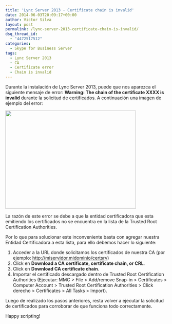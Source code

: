 ```yaml
---
title: 'Lync Server 2013 - Certificate chain is invalid'
date: 2014-06-03T20:09:17+00:00
author: Victor Silva
layout: post
permalink: /lync-server-2013-certificate-chain-is-invalid/
dsq_thread_id:
  - "4472517512"
categories:
  - Skype for Business Server
tags:
  - Lync Server 2013
  - CA
  - Certificate error
  - Chain is invalid
---
```

Durante la instalación de Lync Server 2013, puede que nos aparezca el siguiente mensaje de error: **Warning: The chain of the certificate XXXX is invalid** durante la solicitud de certificados. A continuación una imagen de ejemplo del error:

<img class="alignnone" src="https://lh5.googleusercontent.com/-srrkZbhEUPw/U54pZzxHOBI/AAAAAAAAFB8/HRKHdRqeLno/w406-h306-no/Lync_Cert_error_chain.png" alt="" width="406" height="306" />

La razón de este error se debe a que la entidad certificadora que esta emitiendo los certificados no se encuentra en la lista de la Trusted Root Certification Authorities.

Por lo que para solucionar este inconveniente basta con agregar nuestra Entidad Certificadora a esta lista, para ello debemos hacer lo siguiente:

  1. Acceder a la URL donde solicitamos los certificados de nuestra CA (por ejemplo: http://miservidor.midominio/certsrv)
  2. Click en **Download a CA certificate, certificate chain, or CRL**.
  3. Click en **Download CA certificate chain**.
  4. Importar el certificado descargado dentro de Trusted Root Certification Authorities (Ejecutar: MMC > File > Add/remove Snap-in > Certificates > Computer Account > Trusted Root Certification Authorities > Click derecho > Certificates > All Tasks > Import).

Luego de realizado los pasos anteriores, resta volver a ejecutar la solicitud de certificados para corroborar de que funciona todo correctamente.

Happy scripting!